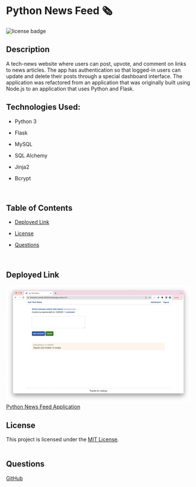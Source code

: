 # Python News Feed 🗞

![license badge](https://img.shields.io/badge/license-MIT-blue)

## Description

A tech-news website where users can post, upvote, and comment on links to news articles. The app has authentication so that logged-in users can update and delete their posts through a special dashboard interface. The application was refactored from an application that was originally built using Node.js to an application that uses Python and Flask.

## Technologies Used:

- Python 3
- Flask
- MySQL
- SQL Alchemy
- Jinja2
- Bcrypt

  <br>

## Table of Contents

- [Deployed Link](#deployed-link)
- [License](#license)
- [Questions](#questions)

  <br>

## Deployed Link

![screenshot](./app/static/images/screenshot.png)
</br>
[Python News Feed Application](https://immense-hamlet-62204.herokuapp.com/)
</br>

## License

This project is licensed under the [MIT License](https://choosealicense.com/licenses/mit/).  
 </br>

## Questions

[GitHub](https://github.com/dneflas)
